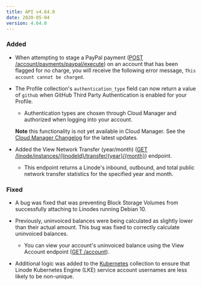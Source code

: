 ```yaml
---
title: API v4.64.0
date: 2020-05-04
version: 4.64.0
---
```


### Added

- When attempting to stage a PayPal payment ([POST /account/payments/paypal/execute](/docs/api/account/#stagedapproved-paypal-payment-execute)) on an account that has been flagged for no charge, you will receive the following error message, `This account cannot be charged`.

- The Profile collection's `authentication_type` field can now return a value of `github` when GitHub Third Party Authentication is enabled for your Profile.

    - Authentication types are chosen through Cloud Manager and authorized when logging into your account.

    **Note** this functionality is not yet available in Cloud Manager. See the [Cloud Manager Changelog](/changelog/cloud-manager/) for the latest updates.

- Added the View Network Transfer (year/month) ([GET /linode/instances/{linodeId}/transfer/{year}/{month}](/docs/api/linode-instances/#network-transfer-view-yearmonth)) endpoint.

    - This endpoint returns a Linode's inbound, outbound, and total public network transfer statistics for the specified year and month.

### Fixed

- A bug was fixed that was preventing Block Storage Volumes from successfully attaching to Linodes running Debian 10.

- Previously, uninvoiced balances were being calculated as slightly lower than their actual amount. This bug was fixed to correctly calculate uninvoiced balances.

    - You can view your account's uninvoiced balance using the View Account endpoint ([GET /account](/docs/api/account/#account-view)).

- Additional logic was added to the [Kubernetes](/docs/api/linode-kubernetes-engine-lke/#kubernetes-clusters-list) collection to ensure that Linode Kubernetes Engine (LKE) service account usernames are less likely to be non-unique.